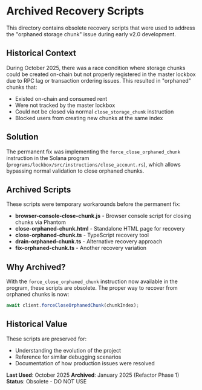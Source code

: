# Archived Recovery Scripts

This directory contains obsolete recovery scripts that were used to address the "orphaned storage chunk" issue during early v2.0 development.

## Historical Context

During October 2025, there was a race condition where storage chunks could be created on-chain but not properly registered in the master lockbox due to RPC lag or transaction ordering issues. This resulted in "orphaned" chunks that:
- Existed on-chain and consumed rent
- Were not tracked by the master lockbox
- Could not be closed via normal `close_storage_chunk` instruction
- Blocked users from creating new chunks at the same index

## Solution

The permanent fix was implementing the `force_close_orphaned_chunk` instruction in the Solana program (`programs/lockbox/src/instructions/close_account.rs`), which allows bypassing normal validation to close orphaned chunks.

## Archived Scripts

These scripts were temporary workarounds before the permanent fix:

- **browser-console-close-chunk.js** - Browser console script for closing chunks via Phantom
- **close-orphaned-chunk.html** - Standalone HTML page for recovery
- **close-orphaned-chunk.ts** - TypeScript recovery tool
- **drain-orphaned-chunk.ts** - Alternative recovery approach
- **fix-orphaned-chunk.ts** - Another recovery variation

## Why Archived?

With the `force_close_orphaned_chunk` instruction now available in the program, these scripts are obsolete. The proper way to recover from orphaned chunks is now:

```typescript
await client.forceCloseOrphanedChunk(chunkIndex);
```

## Historical Value

These scripts are preserved for:
- Understanding the evolution of the project
- Reference for similar debugging scenarios
- Documentation of how production issues were resolved

**Last Used**: October 2025
**Archived**: January 2025 (Refactor Phase 1)
**Status**: Obsolete - DO NOT USE
